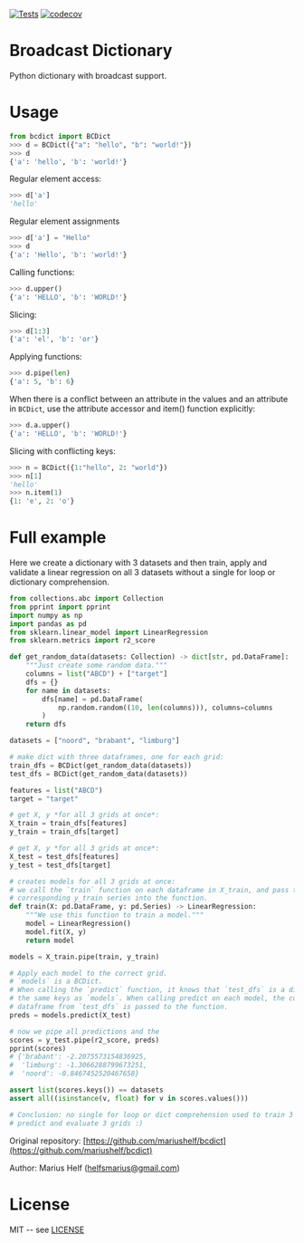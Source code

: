 [![Tests](https://github.com/mariushelf/bcdict/actions/workflows/tests.yml/badge.svg)](https://github.com/mariushelf/bcdict/actions/workflows/tests.yml)
[![codecov](https://codecov.io/gh/mariushelf/bcdict/branch/master/graph/badge.svg?token=5E2159JF60)](https://codecov.io/gh/mariushelf/bcdict)

# Broadcast Dictionary


Python dictionary with broadcast support.

# Usage

```python
from bcdict import BCDict
>>> d = BCDict({"a": "hello", "b": "world!"})
>>> d
{'a': 'hello', 'b': 'world!'}
```


Regular element access:
```python
>>> d['a']
'hello'
```


Regular element assignments
```python
>>> d['a'] = "Hello"
>>> d
{'a': 'Hello', 'b': 'world!'}
```

Calling functions:
```python
>>> d.upper()
{'a': 'HELLO', 'b': 'WORLD!'}
```

Slicing:
```python
>>> d[1:3]
{'a': 'el', 'b': 'or'}
```

Applying functions:
```python
>>> d.pipe(len)
{'a': 5, 'b': 6}
```

When there is a conflict between an attribute in the values and an attribute in
`BCDict`, use the attribute accessor and item() function explicitly:

```python
>>> d.a.upper()
{'a': 'HELLO', 'b': 'WORLD!'}
```

Slicing with conflicting keys:
```python
>>> n = BCDict({1:"hello", 2: "world"})
>>> n[1]
'hello'
>>> n.item(1)
{1: 'e', 2: 'o'}
```

# Full example

Here we create a dictionary with 3 datasets and then train, apply and validate
a linear regression on all 3 datasets without a single for loop or dictionary
comprehension.

```python
from collections.abc import Collection
from pprint import pprint
import numpy as np
import pandas as pd
from sklearn.linear_model import LinearRegression
from sklearn.metrics import r2_score

def get_random_data(datasets: Collection) -> dict[str, pd.DataFrame]:
    """Just create some random data."""
    columns = list("ABCD") + ["target"]
    dfs = {}
    for name in datasets:
        dfs[name] = pd.DataFrame(
            np.random.random((10, len(columns))), columns=columns
        )
    return dfs

datasets = ["noord", "brabant", "limburg"]

# make dict with three dataframes, one for each grid:
train_dfs = BCDict(get_random_data(datasets))
test_dfs = BCDict(get_random_data(datasets))

features = list("ABCD")
target = "target"

# get X, y *for all 3 grids at once*:
X_train = train_dfs[features]
y_train = train_dfs[target]

# get X, y *for all 3 grids at once*:
X_test = test_dfs[features]
y_test = test_dfs[target]

# creates models for all 3 grids at once:
# we call the `train` function on each dataframe in X_train, and pass the
# corresponding y_train series into the function.
def train(X: pd.DataFrame, y: pd.Series) -> LinearRegression:
    """We use this function to train a model."""
    model = LinearRegression()
    model.fit(X, y)
    return model

models = X_train.pipe(train, y_train)

# Apply each model to the correct grid.
# `models` is a BCDict.
# When calling the `predict` function, it knows that `test_dfs` is a dict with
# the same keys as `models`. When calling predict on each model, the corresponding
# dataframe from `test_dfs` is passed to the function.
preds = models.predict(X_test)

# now we pipe all predictions and the
scores = y_test.pipe(r2_score, preds)
pprint(scores)
# {'brabant': -2.2075573154836925,
#  'limburg': -1.3066288799673251,
#  'noord': -0.8467452520467658}

assert list(scores.keys()) == datasets
assert all((isinstance(v, float) for v in scores.values()))

# Conclusion: no single for loop or dict comprehension used to train 3 models
# predict and evaluate 3 grids :)

```



Original repository: [https://github.com/mariushelf/bcdict](https://github.com/mariushelf/bcdict)

Author: Marius Helf 
  ([helfsmarius@gmail.com](mailto:helfsmarius@gmail.com))


# License

MIT -- see [LICENSE](LICENSE)

